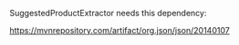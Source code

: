 SuggestedProductExtractor needs this dependency:

https://mvnrepository.com/artifact/org.json/json/20140107
